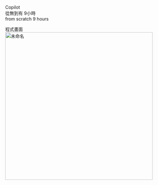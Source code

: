 Copilot  
從無到有 9小時  
from scratch 9 hours

程式畫面  
<img width="470" alt="未命名" src="https://github.com/user-attachments/assets/33a6c012-dc4d-4d4c-b013-ac540baad45a" />
